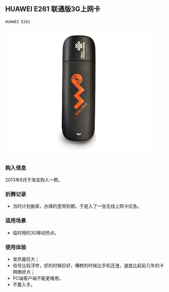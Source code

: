 ## HUAWEI E261 联通版3G上网卡

    HUAWEI E261

![HUAWEI E261](./assets/device/huawei-e261.jpg)

### 购入信息

2013年8月于淘宝购入一颗。

### 折腾记录

- 当时计划搬家，办理的宽带到期，于是入了一张无线上网卡应急。

### 适用场景

- 临时用的3G移动热点。

### 使用体验

- 发热量巨大；
- 信号比较浮夸，好的时候巨好，糟糕的时候比手机还渣，速度比起前几年的卡稍微好点；
- PC端客户端不能更难用。
- 不要入手。
